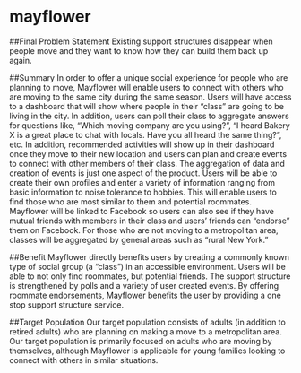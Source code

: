 # mayflower


##Final Problem Statement
Existing support structures disappear when people move and they want to know how they can build them back up again.

##Summary
In order to offer a unique social experience for people who are planning to move, Mayflower will enable users to connect with others who are moving to the same city during the same season. Users will have access to a dashboard that will show where people in their “class” are going to be living in the city. In addition, users can poll their class to aggregate answers for questions like, “Which moving company are you using?”, “I heard Bakery X is a great place to chat with locals. Have you all heard the same thing?”, etc.  In addition, recommended activities will show up in their dashboard once they move to their new location and users can plan and create events to connect with other members of their class. The aggregation of data and creation of events is just one aspect of the product. Users will be able to create their own profiles and enter a variety of information ranging from basic information to noise tolerance to hobbies. This will enable users to find those who are most similar to them and potential roommates. Mayflower will be linked to Facebook so users can also see if they have mutual friends with members in their class and users’ friends can “endorse” them on Facebook. For those who are not moving to a metropolitan area, classes will be aggregated by general areas such as “rural New York.”

##Benefit
Mayflower directly benefits users by creating a commonly known type of social group (a “class”) in an accessible environment. Users will be able to not only find roommates, but potential friends. The support structure is strengthened by polls and a variety of user created events. By offering roommate endorsements, Mayflower benefits the user by providing a one stop support structure service. 

##Target Population
Our target population consists of adults (in addition to retired adults) who are planning on making a move to a metropolitan area. Our target population is primarily focused on adults who are moving by themselves, although Mayflower is applicable for young families looking to connect with others in similar situations. 